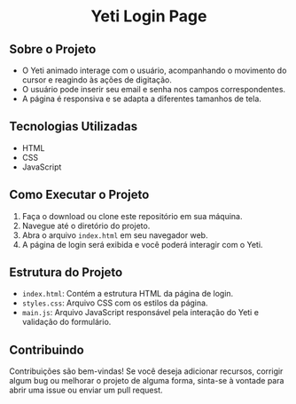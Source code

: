 <h1 align="center">Yeti Login Page</h1>

## Sobre o Projeto

- O Yeti animado interage com o usuário, acompanhando o movimento do cursor e reagindo às ações de digitação.
- O usuário pode inserir seu email e senha nos campos correspondentes.
- A página é responsiva e se adapta a diferentes tamanhos de tela.

## Tecnologias Utilizadas

- HTML
- CSS
- JavaScript

## Como Executar o Projeto

1. Faça o download ou clone este repositório em sua máquina.
2. Navegue até o diretório do projeto.
3. Abra o arquivo `index.html` em seu navegador web.
4. A página de login será exibida e você poderá interagir com o Yeti.

## Estrutura do Projeto

- `index.html`: Contém a estrutura HTML da página de login.
- `styles.css`: Arquivo CSS com os estilos da página.
- `main.js`: Arquivo JavaScript responsável pela interação do Yeti e validação do formulário.

## Contribuindo

Contribuições são bem-vindas! Se você deseja adicionar recursos, corrigir algum bug ou melhorar o projeto de alguma forma, sinta-se à vontade para abrir uma issue ou enviar um pull request.
